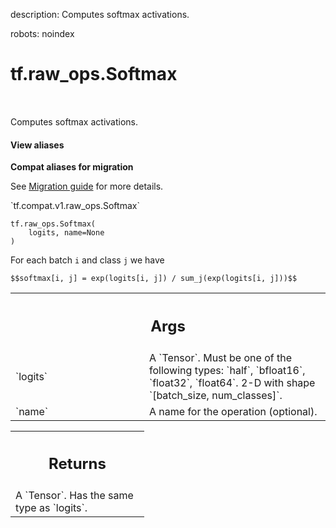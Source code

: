 description: Computes softmax activations.

robots: noindex

# tf.raw_ops.Softmax

<!-- Insert buttons and diff -->

<table class="tfo-notebook-buttons tfo-api nocontent" align="left">

</table>



Computes softmax activations.

<section class="expandable">
  <h4 class="showalways">View aliases</h4>
  <p>
<b>Compat aliases for migration</b>
<p>See
<a href="https://www.tensorflow.org/guide/migrate">Migration guide</a> for
more details.</p>
<p>`tf.compat.v1.raw_ops.Softmax`</p>
</p>
</section>

<pre class="devsite-click-to-copy prettyprint lang-py tfo-signature-link">
<code>tf.raw_ops.Softmax(
    logits, name=None
)
</code></pre>



<!-- Placeholder for "Used in" -->

For each batch `i` and class `j` we have

    $$softmax[i, j] = exp(logits[i, j]) / sum_j(exp(logits[i, j]))$$

<!-- Tabular view -->
 <table class="responsive fixed orange">
<colgroup><col width="214px"><col></colgroup>
<tr><th colspan="2"><h2 class="add-link">Args</h2></th></tr>

<tr>
<td>
`logits`
</td>
<td>
A `Tensor`. Must be one of the following types: `half`, `bfloat16`, `float32`, `float64`.
2-D with shape `[batch_size, num_classes]`.
</td>
</tr><tr>
<td>
`name`
</td>
<td>
A name for the operation (optional).
</td>
</tr>
</table>



<!-- Tabular view -->
 <table class="responsive fixed orange">
<colgroup><col width="214px"><col></colgroup>
<tr><th colspan="2"><h2 class="add-link">Returns</h2></th></tr>
<tr class="alt">
<td colspan="2">
A `Tensor`. Has the same type as `logits`.
</td>
</tr>

</table>

